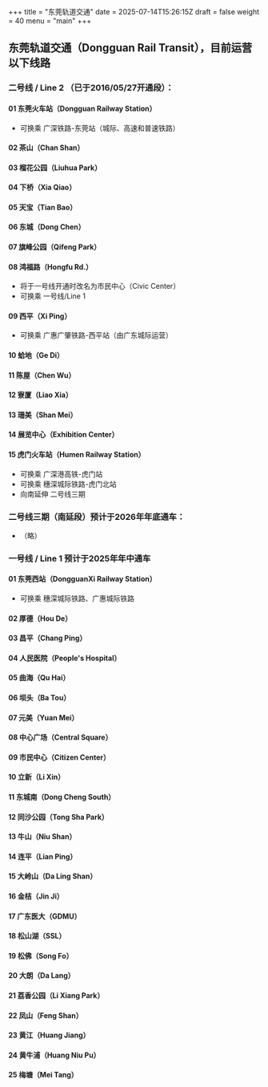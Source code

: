 +++
title = "东莞轨道交通"
date = 2025-07-14T15:26:15Z
draft = false
weight = 40
menu = "main"
+++

## 东莞轨道交通（Dongguan Rail Transit），目前运营以下线路
### 二号线 / Line 2 （已于2016/05/27开通段）：
#### 01 东莞火车站（Dongguan Railway Station） 
* 可换乘 广深铁路-东莞站（城际、高速和普速铁路）
#### 02 茶山（Chan Shan）
#### 03 榴花公园（Liuhua Park）
#### 04 下桥（Xia Qiao）
#### 05 天宝（Tian Bao）
#### 06 东城（Dong Chen）
#### 07 旗峰公园（Qifeng Park）
#### 08 鸿福路（Hongfu Rd.）
* 将于一号线开通时改名为市民中心（Civic Center）
* 可换乘 一号线/Line 1
#### 09 西平（Xi Ping）
* 可换乘 广惠广肇铁路-西平站（由广东城际运营）
#### 10 蛤地（Ge Di）
#### 11 陈屋（Chen Wu）
#### 12 寮厦（Liao Xia）
#### 13 珊美（Shan Mei）
#### 14 展览中心（Exhibition Center）
#### 15 虎门火车站（Humen Railway Station）
* 可换乘 广深港高铁-虎门站
* 可换乘 穗深城际铁路-虎门北站
* 向南延伸 二号线三期
### 二号线三期（南延段）预计于2026年年底通车：
* （略）
### 一号线 / Line 1 预计于2025年年中通车
#### 01 东莞西站（DongguanXi Railway Station）
* 可换乘 穗深城际铁路、广惠城际铁路
#### 02 厚德（Hou De）
#### 03 昌平（Chang Ping）
#### 04 人民医院（People's Hospital）
#### 05 曲海（Qu Hai）
#### 06 坝头（Ba Tou）
#### 07 元美（Yuan Mei）
#### 08 中心广场（Central Square）
#### 09 市民中心（Citizen Center）
#### 10 立新（Li Xin）
#### 11 东城南（Dong Cheng South）
#### 12 同沙公园（Tong Sha Park）
#### 13 牛山（Niu Shan）
#### 14 连平（Lian Ping）
#### 15 大岭山（Da Ling Shan）
#### 16 金桔（Jin Ji）
#### 17 广东医大（GDMU）
#### 18 松山湖（SSL）
#### 19 松佛（Song Fo）
#### 20 大朗（Da Lang）
#### 21 荔香公园（Li Xiang Park）
#### 22 凤山（Feng Shan）
#### 23 黄江（Huang Jiang）
#### 24 黄牛浦（Huang Niu Pu）
#### 25 梅塘（Mei Tang）
